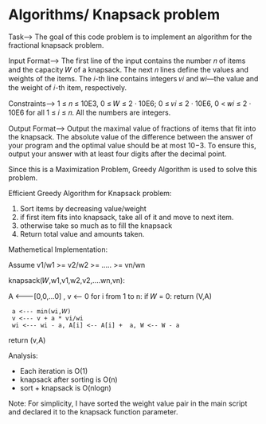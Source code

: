 # Algorithms/ Knapsack problem

Task--> The goal of this code problem is to implement an algorithm for the fractional knapsack problem.

Input Format--> The first line of the input contains the number 𝑛 of items and the capacity 𝑊 of a knapsack.
The next 𝑛 lines define the values and weights of the items. The 𝑖-th line contains integers 𝑣𝑖 and 𝑤𝑖—the
value and the weight of 𝑖-th item, respectively.

Constraints--> 1 ≤ 𝑛 ≤ 10E3, 0 ≤ 𝑊 ≤ 2 · 10E6; 0 ≤ 𝑣𝑖 ≤ 2 · 10E6, 0 < 𝑤𝑖 ≤ 2 · 10E6 for all 1 ≤ 𝑖 ≤ 𝑛. All the
numbers are integers.

Output Format--> Output the maximal value of fractions of items that fit into the knapsack. The absolute
value of the difference between the answer of your program and the optimal value should be at most
10−3. To ensure this, output your answer with at least four digits after the decimal point.

Since this is a Maximization Problem, Greedy Algorithm is used to solve this problem.


Efficient Greedy Algorithm for Knapsack problem:

  1. Sort items by decreasing value/weight 
  2. if first item fits into knapsack, take all of it and move to next item.
  3. otherwise take so much as to fill the knapsack
  4. Return total value and amounts taken.
  
  
Mathemetical Implementation:


Assume v1/w1 >= v2/w2 >= ..... >= vn/wn


knapsack(𝑊,w1,v1,w2,v2,....wn,vn):

  A <---[0,0,...0] , v <-- 0
  for i from 1 to n:
    if 𝑊 = 0:
      return (V,A)
      
     a <--- min(wi,𝑊)
     v <--- v + a * vi/wi
     wi <--- wi - a, A[i] <-- A[i] +  a, W <-- W - a
  return (v,A)
  
  
Analysis:

* Each iteration is O(1)
* knapsack after sorting is O(n)
* sort + knapsack is O(nlogn)


Note: For simplicity, I have sorted the weight value pair in the main script and declared it to the knapsack function parameter. 




